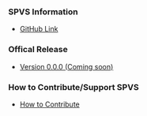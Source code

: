 ### SPVS Information
* [GitHub Link](https://github.com/OWASP/www-project-spvs)

### Offical Release
* [Version 0.0.0 (Coming soon)](#)

### How to Contribute/Support SPVS
* [How to Contribute](https://github.com/OWASP/www-project-spvs/blob/main/CONTRIBUTING.md)
